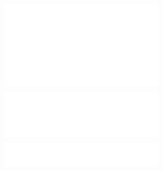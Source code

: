 ![Metrics](/metrics.classic.svg)

![Metrics.plugin.languages.recent](/metrics.plugin.languages.recent.svg)

![Metrics.habits.charts](metrics.plugin.habits.facts.svg)
